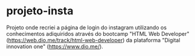 # projeto-insta
 Projeto onde recriei a página de login do instagram utilizando os conhecimentos adiquiridos através do bootcamp "HTML Web Developer" (https://web.dio.me/track/html-web-developer) da plataforma "Digital innovation one" (https://www.dio.me/).
